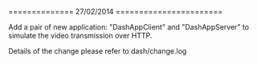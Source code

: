 ============== 27/02/2014 =======================

Add a pair of new application: "DashAppClient" and "DashAppServer"
to simulate the video transmission over HTTP.

Details of the change please refer to dash/change.log
